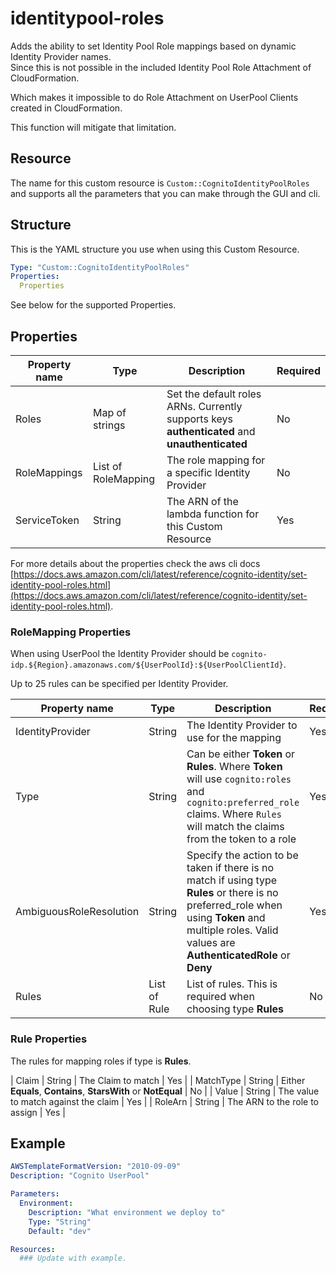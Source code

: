 # identitypool-roles

Adds the ability to set Identity Pool Role mappings based on dynamic Identity Provider names.  
Since this is not possible in the included Identity Pool Role Attachment of CloudFormation.

Which makes it impossible to do Role Attachment on UserPool Clients created in CloudFormation.

This function will mitigate that limitation.

## Resource

The name for this custom resource is `Custom::CognitoIdentityPoolRoles` and
supports all the parameters that you can make through the GUI and cli.

## Structure

This is the YAML structure you use when using this Custom Resource.

```yaml
Type: "Custom::CognitoIdentityPoolRoles"
Properties:
  Properties
```

See below for the supported Properties.

## Properties

| Property name | Type | Description | Required |
| - | - | - | - |
| Roles | Map of strings | Set the default roles ARNs. Currently supports keys **authenticated** and **unauthenticated** | No |
| RoleMappings | List of RoleMapping | The role mapping for a specific Identity Provider | No |
| ServiceToken | String | The ARN of the lambda function for this Custom Resource | Yes |

For more details about the properties check the aws cli docs [https://docs.aws.amazon.com/cli/latest/reference/cognito-identity/set-identity-pool-roles.html](https://docs.aws.amazon.com/cli/latest/reference/cognito-identity/set-identity-pool-roles.html).

### RoleMapping Properties

When using UserPool the Identity Provider should be `cognito-idp.${Region}.amazonaws.com/${UserPoolId}:${UserPoolClientId}`.

Up to 25 rules can be specified per Identity Provider.

| Property name | Type | Description | Required |
| - | - | - | - |
| IdentityProvider | String | The Identity Provider to use for the mapping | Yes |
| Type | String | Can be either **Token** or **Rules**. Where **Token** will use `cognito:roles` and `cognito:preferred_role` claims. Where `Rules` will match the claims from the token to a role | Yes |
| AmbiguousRoleResolution | String | Specify the action to be taken if there is no match if using type **Rules** or there is no preferred_role when using **Token** and multiple roles. Valid values are **AuthenticatedRole** or **Deny** | Yes |
| Rules | List of Rule | List of rules. This is required when choosing type **Rules** | No |

### Rule Properties

The rules for mapping roles if type is **Rules**.

| Claim | String | The Claim to match | Yes |
| MatchType | String | Either **Equals**, **Contains**, **StarsWith** or **NotEqual** | No |
| Value | String | The value to match against the claim | Yes |
| RoleArn | String | The ARN to the role to assign | Yes |

## Example

```yaml
AWSTemplateFormatVersion: "2010-09-09"
Description: "Cognito UserPool"

Parameters:
  Environment:
    Description: "What environment we deploy to"
    Type: "String"
    Default: "dev"

Resources:
  ### Update with example.
```